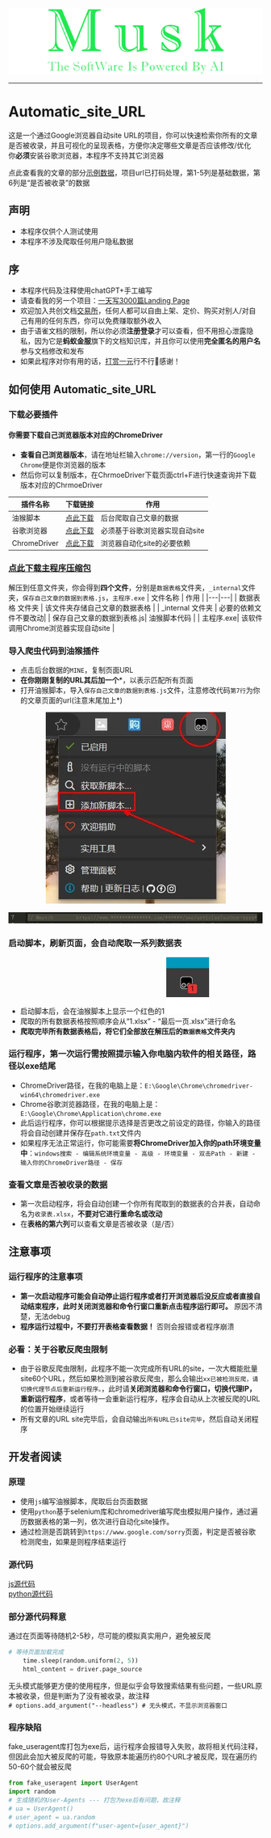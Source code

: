 <p align = "center">
<img src="https://github.com/withAI777/Automatic_site_URL/blob/main/%E6%BC%94%E7%A4%BA%E5%9B%BE%E7%89%87/logo.png">
</p>

****

# Automatic_site_URL

这是一个通过Google浏览器自动site URL的项目，你可以快速检索你所有的文章是否被收录，并且可视化的呈现表格，方便你决定哪些文章是否应该修改/优化<br>
你**必须**安装谷歌浏览器，本程序不支持其它浏览器<br>

点此查看我的文章的部分[示例数据](https://github.com/withAI777/Automatic_site_URL/blob/main/%E7%A4%BA%E4%BE%8B%E6%94%B6%E5%BD%95%E8%A1%A8.csv)，项目url已打码处理，第1-5列是基础数据，第6列是“是否被收录”的数据

## 声明

- 本程序仅供个人测试使用<br>
- 本程序不涉及爬取任何用户隐私数据

## 序
- 本程序代码及注释使用chatGPT+手工编写<br>
- 请查看我的另一个项目：[一天写3000篇Landing Page](https://github.com/withAI777/en_state_demo_video/tree/main)<br>
- 欢迎加入共创文档[交易所](https://www.yuque.com/g/u41475096/sxyaoc/collaborator/join?token=oLI3sdKe7WgMn1er&source=book_collaborator#)，任何人都可以自由上架、定价、购买对别人/对自己有用的任何东西，你可以免费赚取额外收入<br>
- 由于语雀文档的限制，所以你必须**注册登录**才可以查看，但不用担心泄露隐私，因为它是**蚂蚁金服**旗下的文档知识库，并且你可以使用**完全匿名的用户名**参与文档修改和发布<br>
- 如果此程序对你有用的话，[打赏一元](https://github.com/withAI777/Automatic_site_URL/tree/main/%E8%AF%B7%E7%8B%A0%E7%8B%A0%E6%89%93%E8%B5%8F%E6%88%91)行不行🥰感谢！

## 如何使用 Automatic_site_URL

### 下载必要插件

#### 你需要下载自己浏览器版本对应的ChromeDriver

- **查看自己浏览器版本**，请在地址栏输入`chrome://version`，第一行的`Google Chrome`便是你浏览器的版本
- 然后你可以复制版本，在ChrmoeDriver下载页面ctrl+F进行快速查询并下载版本对应的ChrmoeDriver

| 插件名称 | 下载链接 | 作用 |
|---|---|---|
| 油猴脚本 | [点此下载](https://chromewebstore.google.com/detail/%E7%AF%A1%E6%94%B9%E7%8C%B4/dhdgffkkebhmkfjojejmpbldmpobfkfo?hl=zh)     | 后台爬取自己文章的数据    |
| 谷歌浏览器| [点此下载](https://www.google.com/intl/zh-CN/chrome/)| 必须基于谷歌浏览器实现自动site |
| ChromeDriver| [点此下载](https://chromedriver.chromium.org/downloads)      | 浏览器自动化site的必要依赖 |

### [点此下载主程序压缩包](https://github.com/withAI777/Automatic_site_URL/raw/main/%E6%89%B9%E9%87%8F%E8%87%AA%E5%8A%A8%E5%8C%96site_URL.zip)
解压到任意文件夹，你会得到**四个文件**，分别是`数据表格`文件夹，`_internal`文件夹，`保存自己文章的数据到表格.js`，`主程序.exe`
| 文件名称 | 作用 |
|---|---|
| 数据表格 文件夹 | 该文件夹存储自己文章的数据表格 |
| _internal 文件夹 | 必要的依赖文件不要改动|
| 保存自己文章的数据到表格.js| 油猴脚本代码 |
| 主程序.exe| 该软件调用Chrome浏览器实现自动site |

### 导入爬虫代码到油猴插件
- 点击后台数据的`MINE`，复制页面URL
- **在你刚刚复制的URL其后加一个***，以表示匹配所有页面
- 打开油猴脚本，导入`保存自己文章的数据到表格.js`文件，注意修改代码`第7行`为你的文章页面的url(注意末尾加上*)
<p align = "center">
<img src="https://github.com/withAI777/Automatic_site_URL/blob/main/%E6%BC%94%E7%A4%BA%E5%9B%BE%E7%89%87/%E6%B7%BB%E5%8A%A0%E6%B2%B9%E7%8C%B4%E8%84%9A%E6%9C%AC.jpg">
</p>
<p align = "center">
<img src="https://github.com/withAI777/Automatic_site_URL/blob/main/%E6%BC%94%E7%A4%BA%E5%9B%BE%E7%89%87/%E4%BF%AE%E6%94%B9%E4%BB%A3%E7%A0%81%E7%AC%AC7%E8%A1%8C.jpg">
</p>

### 启动脚本，刷新页面，会自动爬取一系列数据表
- 启动脚本后，会在油猴脚本上显示一个红色的1
![image](https://github.com/withAI777/Automatic_site_URL/blob/main/%E6%BC%94%E7%A4%BA%E5%9B%BE%E7%89%87/%E5%90%AF%E5%8A%A8%E6%B2%B9%E7%8C%B4%E8%84%9A%E6%9C%AC.jpg)
- 爬取的所有数据表格按照顺序会从“1.xlsx” - “最后一页.xlsx”进行命名
- **爬取完毕所有数据表格后，将它们全部放在解压后的`数据表格`文件夹内**

### 运行程序，第一次运行需按照提示输入你电脑内软件的相关路径，路径以exe结尾
- ChromeDriver路径，在我的电脑上是：`E:\Google\Chrome\chromedriver-win64\chromedriver.exe`
- Chrome谷歌浏览器路径，在我的电脑上是：`E:\Google\Chrome\Application\chrome.exe`
- 此后运行程序，你可以根据提示选择是否更改之前设定的路径，你输入的路径将会自动创建并保存在`path.txt`文件内
- 如果程序无法正常运行，你可能需要**将ChromeDriver加入你的path环境变量中**：`windows搜索 - 编辑系统环境变量 - 高级 - 环境变量 - 双击Path - 新建 - 输入你的ChromeDriver路径 - 保存`

### 查看文章是否被收录的数据
- 第一次启动程序，将会自动创建一个你所有爬取到的数据表的合并表，自动命名为`收录表.xlsx`，**不要对它进行重命名或改动**
- 在**表格的第六列**可以查看文章是否被收录（是/否）

## 注意事项

### 运行程序的注意事项
- **第一次启动程序可能会自动停止运行程序或者打开浏览器后没反应或者直接自动结束程序，此时关闭浏览器和命令行窗口重新点击程序运行即可。** 原因不清楚，无法debug
- **程序运行过程中，不要打开表格查看数据！** 否则会报错或者程序崩溃

### 必看：关于谷歌反爬虫限制
- 由于谷歌反爬虫限制，此程序不能一次完成所有URL的site，一次大概能批量site60个URL，然后如果检测到被谷歌反爬虫，那么会输出`xx已被检测反爬，请切换代理节点后重新运行程序。`，此时请**关闭浏览器和命令行窗口，切换代理IP，重新运行程序**，或者等待一会重新运行程序，程序会自动从上次被反爬的URL的位置开始继续运行
- 所有文章的URL site完毕后，会自动输出`所有URL已site完毕`，然后自动关闭程序

## 开发者阅读

### 原理
- 使用`js`编写油猴脚本，爬取后台页面数据
- 使用`python`基于selenium库和chromedriver编写爬虫模拟用户操作，通过遍历数据表格的第一列，依次进行自动化site操作。
- 通过检测是否跳转到`https://www.google.com/sorry`页面，判定是否被谷歌检测爬虫，如果是则程序结束运行

### 源代码
[js源代码](https://github.com/withAI777/Automatic_site_URL/blob/main/%E4%BF%9D%E5%AD%98%E8%87%AA%E5%B7%B1%E6%96%87%E7%AB%A0%E7%9A%84%E6%95%B0%E6%8D%AE%E5%88%B0%E8%A1%A8%E6%A0%BC.js)<br>
[python源代码](https://github.com/withAI777/Automatic_site_URL/blob/main/%E4%B8%BB%E7%A8%8B%E5%BA%8F.py)

### 部分源代码释意
通过在页面等待随机2-5秒，尽可能的模拟真实用户，避免被反爬
```python
# 等待页面加载完成
    time.sleep(random.uniform(2, 5))
    html_content = driver.page_source
```
无头模式能够更方便的使用程序，但是似乎会导致搜索结果有些问题，一些URL原本被收录，但是判断为了没有被收录，故注释<br>
`# options.add_argument("--headless") # 无头模式，不显示浏览器窗口`

### 程序缺陷
fake_useragent库打包为exe后，运行程序会报错导入失败，故将相关代码注释，但因此会加大被反爬的可能，导致原本能遍历约80个URL才被反爬，现在遍历约50-60个就会被反爬
```python
from fake_useragent import UserAgent
import random
# 生成随机的User-Agents --- 打包为exe后有问题，故注释
# ua = UserAgent()
# user_agent = ua.random
# options.add_argument(f"user-agent={user_agent}")
```
